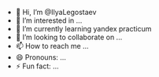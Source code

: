 - 👋 Hi, I’m @IlyaLegostaev
- 👀 I’m interested in ...
- 🌱 I’m currently learning yandex practicum
- 💞️ I’m looking to collaborate on ...
- 📫 How to reach me ...
- 😄 Pronouns: ...
- ⚡ Fun fact: ...

<!---
IlyaLegostaev/IlyaLegostaev is a ✨ special ✨ repository because its `README.md` (this file) appears on your GitHub profile.
You can click the Preview link to take a look at your changes.
--->
